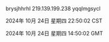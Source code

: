 brysjhhrhl 219.139.199.238 yqqlmgsycl

2024年 10月 24日 星期四 22:50:02 CST

2024年 10月 24日 星期四 14:50:02 GMT
